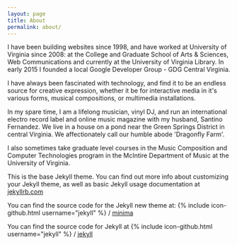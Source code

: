 ```yaml
---
layout: page
title: About
permalink: about/
---
```



I have been building websites since 1998, and have worked at University of Virginia since 2008: at the College and Graduate School of Arts & Sciences, Web Communications and currently at the University of Virginia Library. In early 2015 I founded a local Google Developer Group - GDG Central Virginia.

I have always been fascinated with technology, and find it to be an endless source for creative expression, whether it be for interactive media in it's various forms, musical compositions, or multimedia installations.

In my spare time, I am a lifelong musician, vinyl DJ, and run an international electro record label and online music magazine with my husband, Santino Fernandez. We live in a house on a pond near the Green Springs District in central Virginia. We affectionately call our humble abode 'Dragonfly Farm'.

I also sometimes take graduate level courses in the Music Composition and Computer Technologies program in the McIntire Department of Music at the University of Virginia.

This is the base Jekyll theme. You can find out more info about customizing your Jekyll theme, as well as basic Jekyll usage documentation at [jekyllrb.com](https://jekyllrb.com/)

You can find the source code for the Jekyll new theme at:
{% include icon-github.html username="jekyll" %} /
[minima](https://github.com/jekyll/minima)

You can find the source code for Jekyll at
{% include icon-github.html username="jekyll" %} /
[jekyll](https://github.com/jekyll/jekyll)
